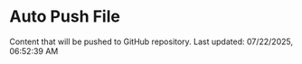 # Auto Push File

Content that will be pushed to GitHub repository.
Last updated: 07/22/2025, 06:52:39 AM